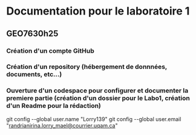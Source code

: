 # Documentation pour le laboratoire 1
## GEO7630h25
### Création d'un compte GitHub
### Création d'un repository (hébergement de donnnées, documents, etc...)
### Ouverture d'un codespace pour configurer et documenter la premiere partie (création d'un dossier pour le Labo1, création d'un Readme pour la rédaction)

git config --global user.name "Lorry139"
git config --global user.email "randrianirina.lorry_mael@courrier.uqam.ca"

